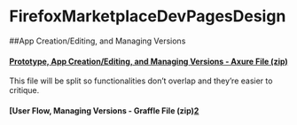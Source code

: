 FirefoxMarketplaceDevPagesDesign
================================

##App Creation/Editing, and Managing Versions

#### [Prototype, App Creation/Editing, and Managing Versions - Axure File (zip)][1]

This file will be split so functionalities don’t overlap and they’re easier to critique.

#### [User Flow, Managing Versions - Graffle File (zip)[2]

[1]: https://github.com/tsmuse/FirefoxMarketplaceDevPagesDesign/blob/master/AppSubmissionEditFlow/inline-editing-v1.8.rp.zip

[2]: https://github.com/tsmuse/FirefoxMarketplaceDevPagesDesign/blob/master/AppSubmissionEditFlow/user-flows-versions-v1.0.graffle.zip